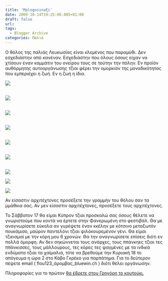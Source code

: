 ```yaml
---
title: 'Mplogosinaξi'
date: 2009-10-14T19:25:00.005+01:00
draft: false
url: 
tags:
  - Blogger Archive
categories: Παλιά
---
```


Ο θόλος της παλιάς Λευκωσίας είναι κλεμένος που παραμύθι. Δεν εσχεδιάστην από κανέναν. Εσχεδιάστην που όλους όσους είχαν να χτίσουν έναν κομμάτιν του ονείρου τους σε τούτην την πόλην. Εν προϊόν αυθόρμητης αυτοοργάνωσης τζιαι φέρει την ομορκιάν της μοναδικότητας που εμπεριέχει η ζωή. Εν η ζωή η ίδια.

  

[![](https://blogger.googleusercontent.com/img/b/R29vZ2xl/AVvXsEiN-QDg_nEPVtacxk65QPfZJHtnKRC1TUBNdy3RwP5ljekQRxCBxQmIiSLlAvLCeX_pEhIksx3IhnAbTmnD2a-C5MFtVdqcbiAOP8_aOnjv7uQbXgIkpgiy9RZ37rgeSKGq2xG1YyL_vGE/s400/L1010246.JPG)](https://blogger.googleusercontent.com/img/b/R29vZ2xl/AVvXsEiN-QDg_nEPVtacxk65QPfZJHtnKRC1TUBNdy3RwP5ljekQRxCBxQmIiSLlAvLCeX_pEhIksx3IhnAbTmnD2a-C5MFtVdqcbiAOP8_aOnjv7uQbXgIkpgiy9RZ37rgeSKGq2xG1YyL_vGE/s1600-h/L1010246.JPG)

[](https://blogger.googleusercontent.com/img/b/R29vZ2xl/AVvXsEiN-QDg_nEPVtacxk65QPfZJHtnKRC1TUBNdy3RwP5ljekQRxCBxQmIiSLlAvLCeX_pEhIksx3IhnAbTmnD2a-C5MFtVdqcbiAOP8_aOnjv7uQbXgIkpgiy9RZ37rgeSKGq2xG1YyL_vGE/s1600-h/L1010246.JPG)  
[![](https://blogger.googleusercontent.com/img/b/R29vZ2xl/AVvXsEhunIiNMacDk2OQMO2-yLZbqQyYKY0Gf0tZNiuEL3Hx7l1-i8bXtaP5qu6lyOIXkmnkhwz5R3G5di9gPfpTsAB4DeaVhXVniPt-_pfhCneQ97T3DPB2GKh2gSqzr9dd9jffnlSlpYnpJEE/s400/L1010221.JPG)](https://blogger.googleusercontent.com/img/b/R29vZ2xl/AVvXsEhunIiNMacDk2OQMO2-yLZbqQyYKY0Gf0tZNiuEL3Hx7l1-i8bXtaP5qu6lyOIXkmnkhwz5R3G5di9gPfpTsAB4DeaVhXVniPt-_pfhCneQ97T3DPB2GKh2gSqzr9dd9jffnlSlpYnpJEE/s1600-h/L1010221.JPG)

[](https://blogger.googleusercontent.com/img/b/R29vZ2xl/AVvXsEhunIiNMacDk2OQMO2-yLZbqQyYKY0Gf0tZNiuEL3Hx7l1-i8bXtaP5qu6lyOIXkmnkhwz5R3G5di9gPfpTsAB4DeaVhXVniPt-_pfhCneQ97T3DPB2GKh2gSqzr9dd9jffnlSlpYnpJEE/s1600-h/L1010221.JPG)  
[![](https://blogger.googleusercontent.com/img/b/R29vZ2xl/AVvXsEgSJXmcX6zDL1C4zFhQXz4bgnryfeScelyvU6igiqSQoZ8SlvfkVZrfAdA79V-KICpKHwWa13qhK44UWAGh8GoMTWRa9x3_tFFT5OPyDS1VW5LRjZa_84yeSr83IvLxD4a2e0qtvP1pZrI/s400/L1010227.JPG)](https://blogger.googleusercontent.com/img/b/R29vZ2xl/AVvXsEgSJXmcX6zDL1C4zFhQXz4bgnryfeScelyvU6igiqSQoZ8SlvfkVZrfAdA79V-KICpKHwWa13qhK44UWAGh8GoMTWRa9x3_tFFT5OPyDS1VW5LRjZa_84yeSr83IvLxD4a2e0qtvP1pZrI/s1600-h/L1010227.JPG)

[](https://blogger.googleusercontent.com/img/b/R29vZ2xl/AVvXsEgSJXmcX6zDL1C4zFhQXz4bgnryfeScelyvU6igiqSQoZ8SlvfkVZrfAdA79V-KICpKHwWa13qhK44UWAGh8GoMTWRa9x3_tFFT5OPyDS1VW5LRjZa_84yeSr83IvLxD4a2e0qtvP1pZrI/s1600-h/L1010227.JPG)  
[![](https://blogger.googleusercontent.com/img/b/R29vZ2xl/AVvXsEhUqQT85E7NjsLc_SbvTW0SeyIUpWd63bgOA8aUXp0TSuDF6LjhRPCiRBy3X8D3x-H7uo7O14ya9aAWaopk69H_3oPSQPxqaLFQMMK0kvH31jmbtOlcq5pNTr0CYROqfGZW66Iw4l8jaCI/s400/L1010247.JPG)](https://blogger.googleusercontent.com/img/b/R29vZ2xl/AVvXsEhUqQT85E7NjsLc_SbvTW0SeyIUpWd63bgOA8aUXp0TSuDF6LjhRPCiRBy3X8D3x-H7uo7O14ya9aAWaopk69H_3oPSQPxqaLFQMMK0kvH31jmbtOlcq5pNTr0CYROqfGZW66Iw4l8jaCI/s1600-h/L1010247.JPG)

[](https://blogger.googleusercontent.com/img/b/R29vZ2xl/AVvXsEhUqQT85E7NjsLc_SbvTW0SeyIUpWd63bgOA8aUXp0TSuDF6LjhRPCiRBy3X8D3x-H7uo7O14ya9aAWaopk69H_3oPSQPxqaLFQMMK0kvH31jmbtOlcq5pNTr0CYROqfGZW66Iw4l8jaCI/s1600-h/L1010247.JPG)  
[![](https://blogger.googleusercontent.com/img/b/R29vZ2xl/AVvXsEgXMKOo3Sh4W0ZeLk4kAslKcLMUwMK74zWnoxC8qtBjRXjqWq8_ODv-0Xbv2qhd5yaVPE1R6xmXzPVGqlil5BvCUGgeLHrlU1Wbu7q7XtkOwLUKN7MBGCYpcOiH_pPLl0jbqCqxM7eYr1Q/s400/L1010251.JPG)](https://blogger.googleusercontent.com/img/b/R29vZ2xl/AVvXsEgXMKOo3Sh4W0ZeLk4kAslKcLMUwMK74zWnoxC8qtBjRXjqWq8_ODv-0Xbv2qhd5yaVPE1R6xmXzPVGqlil5BvCUGgeLHrlU1Wbu7q7XtkOwLUKN7MBGCYpcOiH_pPLl0jbqCqxM7eYr1Q/s1600-h/L1010251.JPG)

[](https://blogger.googleusercontent.com/img/b/R29vZ2xl/AVvXsEgXMKOo3Sh4W0ZeLk4kAslKcLMUwMK74zWnoxC8qtBjRXjqWq8_ODv-0Xbv2qhd5yaVPE1R6xmXzPVGqlil5BvCUGgeLHrlU1Wbu7q7XtkOwLUKN7MBGCYpcOiH_pPLl0jbqCqxM7eYr1Q/s1600-h/L1010251.JPG)  
[![](https://blogger.googleusercontent.com/img/b/R29vZ2xl/AVvXsEjCXtVqONWPOiMheXCgb6trGLqYjjZuJFx4IeNAL2e2UUQCLUXW43cygUgvpvUqKKTTVrR7_nDrcUCCRPbLZIrRWUxuO6AIoyZ3nioPDfYvQqOcXIXXbC1FgYqD0ZWeAWJpqb0ELiS39h4/s400/L1010249.JPG)](https://blogger.googleusercontent.com/img/b/R29vZ2xl/AVvXsEjCXtVqONWPOiMheXCgb6trGLqYjjZuJFx4IeNAL2e2UUQCLUXW43cygUgvpvUqKKTTVrR7_nDrcUCCRPbLZIrRWUxuO6AIoyZ3nioPDfYvQqOcXIXXbC1FgYqD0ZWeAWJpqb0ELiS39h4/s1600-h/L1010249.JPG)

[](https://blogger.googleusercontent.com/img/b/R29vZ2xl/AVvXsEjCXtVqONWPOiMheXCgb6trGLqYjjZuJFx4IeNAL2e2UUQCLUXW43cygUgvpvUqKKTTVrR7_nDrcUCCRPbLZIrRWUxuO6AIoyZ3nioPDfYvQqOcXIXXbC1FgYqD0ZWeAWJpqb0ELiS39h4/s1600-h/L1010249.JPG)  
[![](https://blogger.googleusercontent.com/img/b/R29vZ2xl/AVvXsEiAEP-WEU-xhjuXbll6OnC2r0GeB8uvfvzsGYc6KJPoblrrtWd-hQhUx9sOoyv7DSSh7PWhj54aEEHC-psp7nwTxZ0FtjfeykrcCyWCTZpXQsicjlwA3gb9I7Xjh53XgWllryfie6uYp1Q/s400/L1010244.JPG)](https://blogger.googleusercontent.com/img/b/R29vZ2xl/AVvXsEiAEP-WEU-xhjuXbll6OnC2r0GeB8uvfvzsGYc6KJPoblrrtWd-hQhUx9sOoyv7DSSh7PWhj54aEEHC-psp7nwTxZ0FtjfeykrcCyWCTZpXQsicjlwA3gb9I7Xjh53XgWllryfie6uYp1Q/s1600-h/L1010244.JPG)  
  
[![](https://blogger.googleusercontent.com/img/b/R29vZ2xl/AVvXsEgtFCIe20ZlkpuFfNlryhbIp9V7mluNX1I0ywk3he8j4BujlC-HCaA5b7kVek6UTFDE59vCRPg7aDTeEo9ipdkfMk0nK_VxpTVa-UHFZMhJgg9ev_MsqXVUXu-8Uic98scvxHrSkJuL6-g/s400/L1010254.JPG)](https://blogger.googleusercontent.com/img/b/R29vZ2xl/AVvXsEgtFCIe20ZlkpuFfNlryhbIp9V7mluNX1I0ywk3he8j4BujlC-HCaA5b7kVek6UTFDE59vCRPg7aDTeEo9ipdkfMk0nK_VxpTVa-UHFZMhJgg9ev_MsqXVUXu-8Uic98scvxHrSkJuL6-g/s1600-h/L1010254.JPG)  
  
[![](https://blogger.googleusercontent.com/img/b/R29vZ2xl/AVvXsEjiOc08w1mmHbmgGWelhH_SU0BiDsqUfgT8i1JQ57gXfta_2Jai1UvZAnst4-9ajHLkCewHYxQA9wpFQBtFV66xW6XLRpJndnENCHZfCIfpB7fbWMHGKFGb9tN8yHbEGAthucbOhBdIufQ/s400/L1010236.JPG)](https://blogger.googleusercontent.com/img/b/R29vZ2xl/AVvXsEjiOc08w1mmHbmgGWelhH_SU0BiDsqUfgT8i1JQ57gXfta_2Jai1UvZAnst4-9ajHLkCewHYxQA9wpFQBtFV66xW6XLRpJndnENCHZfCIfpB7fbWMHGKFGb9tN8yHbEGAthucbOhBdIufQ/s1600-h/L1010236.JPG)

  

[](https://blogger.googleusercontent.com/img/b/R29vZ2xl/AVvXsEjiOc08w1mmHbmgGWelhH_SU0BiDsqUfgT8i1JQ57gXfta_2Jai1UvZAnst4-9ajHLkCewHYxQA9wpFQBtFV66xW6XLRpJndnENCHZfCIfpB7fbWMHGKFGb9tN8yHbEGAthucbOhBdIufQ/s1600-h/L1010236.JPG)  
  
Αν είσαστιν αρχιτέχτονες προσέξετε την γραμμήν του θόλου σαν τα μμάθκια σας. Αν μεν είσαστιν αρχιτέχτονες, προσέξετε τους αρχιτέχτονες.  
  
Το Σάββατον 17 θα είμαι Κύπρον τζιαι προσκαλώ σας όσους θέλετε να γνωριστούμε που κοντά να έρτετε στην Φανερωμένη στο φεστιβάλ. Θα με αναγνωρίσετε εύκολα αν γυρέψετε έναν κκέλην με κότσινο μεταξωτόν πουκάμισο, μαύρον παντελόνι τζιαι ψιλόκουρεμένον γένι. Θα είμαι τζιειαμαί με την κόρη μου 6 χρονών. Θα την αναγνωρίσετε επίσεις διότι εν πολλά όμορφη. Αν δεν σηκώννεται τους ανάρχες, τους ππάνκηες τζιαι τες ππάνκισσες, τους μάλλουρους, τες κόρες τες ψαγμένες με τα ινδικά ενδύματα τζιαι τα χαϊμαλιά, τότε να βρεθούμε την Κυριακή 18 το απόγευμα η ώρα 2 στο Κάβο Γκρέκο για παρπάτημα. Για το δεύτερον πέψετε email ( flou123\_άρομβας\_bluewin.ch ) διότι θέλει οργάνωσην.  
  
Πληροφορίες για το πρώτον [θα έβρετε στου Γρηγόρη το κουτούκι.](http://nekatomata.blogspot.com/2009/10/blog-post_14.html)
